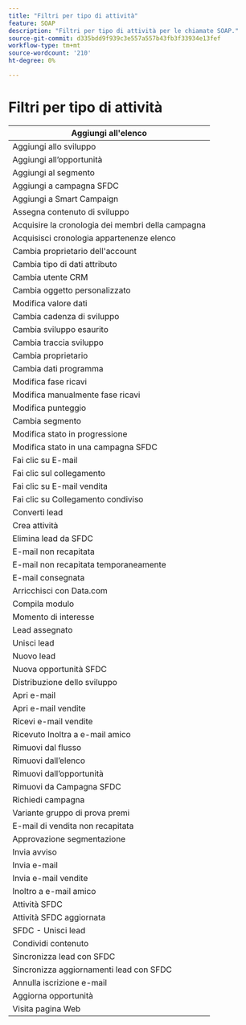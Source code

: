 ```yaml
---
title: "Filtri per tipo di attività"
feature: SOAP
description: "Filtri per tipo di attività per le chiamate SOAP."
source-git-commit: d335bdd9f939c3e557a557b43fb3f33934e13fef
workflow-type: tm+mt
source-wordcount: '210'
ht-degree: 0%

---
```



# Filtri per tipo di attività

| Aggiungi all&#39;elenco |
|-------------------------------------|
| Aggiungi allo sviluppo |
| Aggiungi all’opportunità |
| Aggiungi al segmento |
| Aggiungi a campagna SFDC |
| Aggiungi a Smart Campaign |
| Assegna contenuto di sviluppo |
| Acquisire la cronologia dei membri della campagna |
| Acquisisci cronologia appartenenze elenco |
| Cambia proprietario dell&#39;account |
| Cambia tipo di dati attributo |
| Cambia utente CRM |
| Cambia oggetto personalizzato |
| Modifica valore dati |
| Cambia cadenza di sviluppo |
| Cambia sviluppo esaurito |
| Cambia traccia sviluppo |
| Cambia proprietario |
| Cambia dati programma |
| Modifica fase ricavi |
| Modifica manualmente fase ricavi |
| Modifica punteggio |
| Cambia segmento |
| Modifica stato in progressione |
| Modifica stato in una campagna SFDC |
| Fai clic su E-mail |
| Fai clic sul collegamento |
| Fai clic su E-mail vendita |
| Fai clic su Collegamento condiviso |
| Converti lead |
| Crea attività |
| Elimina lead da SFDC |
| E-mail non recapitata |
| E-mail non recapitata temporaneamente |
| E-mail consegnata |
| Arricchisci con Data.com |
| Compila modulo |
| Momento di interesse |
| Lead assegnato |
| Unisci lead |
| Nuovo lead |
| Nuova opportunità SFDC |
| Distribuzione dello sviluppo |
| Apri e-mail |
| Apri e-mail vendite |
| Ricevi e-mail vendite |
| Ricevuto Inoltra a e-mail amico |
| Rimuovi dal flusso |
| Rimuovi dall’elenco |
| Rimuovi dall’opportunità |
| Rimuovi da Campagna SFDC |
| Richiedi campagna |
| Variante gruppo di prova premi |
| E-mail di vendita non recapitata |
| Approvazione segmentazione |
| Invia avviso |
| Invia e-mail |
| Invia e-mail vendite |
| Inoltro a e-mail amico |
| Attività SFDC |
| Attività SFDC aggiornata |
| SFDC - Unisci lead |
| Condividi contenuto |
| Sincronizza lead con SFDC |
| Sincronizza aggiornamenti lead con SFDC |
| Annulla iscrizione e-mail |
| Aggiorna opportunità |
| Visita pagina Web |
